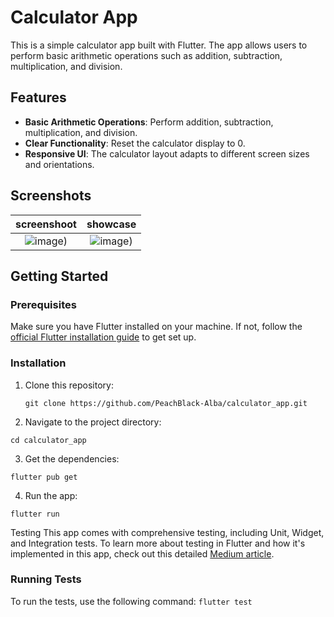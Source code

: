 # Calculator App

This is a simple calculator app built with Flutter. The app allows users to perform basic arithmetic operations such as addition, subtraction, multiplication, and division.

## Features

- **Basic Arithmetic Operations**: Perform addition, subtraction, multiplication, and division.
- **Clear Functionality**: Reset the calculator display to 0.
- **Responsive UI**: The calculator layout adapts to different screen sizes and orientations.

## Screenshots


| screenshoot  | showcase |
| :------: | :-----: |
|![image](https://github.com/user-attachments/assets/baa9378a-b9a9-47d3-ba04-1d1e8424ef85))|![image](https://github.com/user-attachments/assets/5587d807-b0bb-4889-a2fb-dbf8865fc7e8))|




## Getting Started

### Prerequisites

Make sure you have Flutter installed on your machine. If not, follow the [official Flutter installation guide](https://flutter.dev/docs/get-started/install) to get set up.

### Installation

1. Clone this repository:

   `git clone https://github.com/PeachBlack-Alba/calculator_app.git`
   
2. Navigate to the project directory:

`cd calculator_app`
   
3. Get the dependencies:

`flutter pub get`

4. Run the app:

`flutter run`

Testing
This app comes with comprehensive testing, including Unit, Widget, and Integration tests. To learn more about testing in Flutter and how it's implemented in this app, check out this detailed [Medium article](https://medium.com/@albatdr/guide-to-testing-in-flutter-unit-widget-and-integration-testing-4fd256c36773).


### Running Tests
To run the tests, use the following command:
`flutter test`







